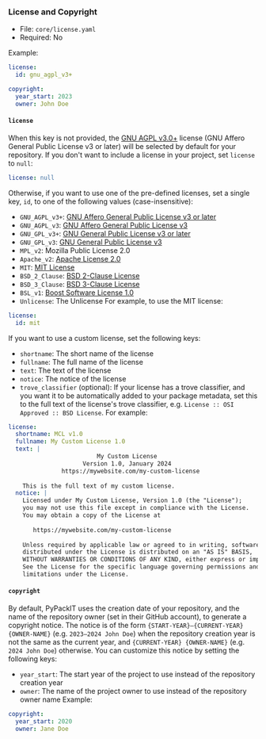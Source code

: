 ### License and Copyright

- File: `core/license.yaml`
- Required: No

Example:
```yaml
license:
  id: gnu_agpl_v3+

copyright:
  year_start: 2023
  owner: John Doe
```

#### `license`
When this key is not provided, the [GNU AGPL v3.0+](https://choosealicense.com/licenses/agpl-3.0/) 
license (GNU Affero General Public License v3 or later) will be selected by default for your repository.
If you don't want to include a license in your project, set `license` to `null`:
```yaml
license: null
```
Otherwise, if you want to use one of the pre-defined licenses, set a single key, `id`, 
to one of the following values (case-insensitive):
- `GNU_AGPL_v3+`: [GNU Affero General Public License v3 or later](https://choosealicense.com/licenses/agpl-3.0/)
- `GNU_AGPL_v3`: [GNU Affero General Public License v3](https://choosealicense.com/licenses/agpl-3.0/)
- `GNU_GPL_v3+`: [GNU General Public License v3 or later](https://choosealicense.com/licenses/gpl-3.0/)
- `GNU_GPL_v3`: [GNU General Public License v3](https://choosealicense.com/licenses/gpl-3.0/)
- `MPL_v2`: Mozilla Public License 2.0
- `Apache_v2`: [Apache License 2.0](https://choosealicense.com/licenses/apache-2.0/)
- `MIT`: [MIT License](https://choosealicense.com/licenses/mit/)
- `BSD_2_Clause`: [BSD 2-Clause License](https://choosealicense.com/licenses/bsd-2-clause/)
- `BSD_3_Clause`: [BSD 3-Clause License](https://choosealicense.com/licenses/bsd-3-clause/)
- `BSL_v1`: [Boost Software License 1.0](https://choosealicense.com/licenses/bsl-1.0/)
- `Unlicense`: The Unlicense
For example, to use the MIT license:
```yaml
license:
  id: mit
```
If you want to use a custom license, set the following keys:
- `shortname`: The short name of the license
- `fullname`: The full name of the license
- `text`: The text of the license
- `notice`: The notice of the license
- `trove_classifier` (optional): If your license has a trove classifier, 
   and you want it to be automatically added to your package metadata, 
   set this to the full text of the license's trove classifier, e.g. `License :: OSI Approved :: BSD License`.
For example:
```yaml
license:
  shortname: MCL v1.0
  fullname: My Custom License 1.0
  text: |
                         My Custom License
                     Version 1.0, January 2024
               https://mywebsite.com/my-custom-license
    
    This is the full text of my custom license.
  notice: |
    Licensed under My Custom License, Version 1.0 (the "License");
    you may not use this file except in compliance with the License.
    You may obtain a copy of the License at
    
       https://mywebsite.com/my-custom-license
    
    Unless required by applicable law or agreed to in writing, software
    distributed under the License is distributed on an "AS IS" BASIS,
    WITHOUT WARRANTIES OR CONDITIONS OF ANY KIND, either express or implied.
    See the License for the specific language governing permissions and
    limitations under the License.
```

#### `copyright`
By default, PyPackIT uses the creation date of your repository, 
and the name of the repository owner (set in their GitHub account),
to generate a copyright notice. The notice is of the form 
`{START-YEAR}–{CURRENT-YEAR} {OWNER-NAME}` (e.g. `2023–2024 John Doe`)
when the repository creation year is not the same as the current year,
and `{CURRENT-YEAR} {OWNER-NAME}` (e.g. `2024 John Doe`) otherwise.
You can customize this notice by setting the following keys:
- `year_start`: The start year of the project to use instead of the repository creation year
- `owner`: The name of the project owner to use instead of the repository owner name
Example:
```yaml
copyright:
  year_start: 2020
  owner: Jane Doe
```

